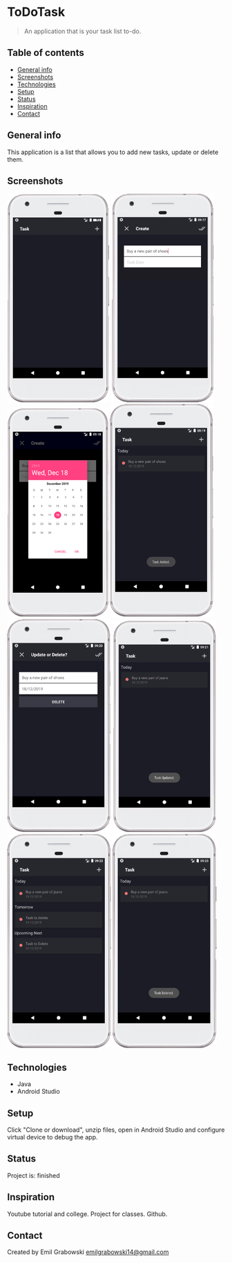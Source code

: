 # ToDoTask
> An application that is your task list to-do.

## Table of contents
* [General info](#general-info)
* [Screenshots](#screenshots)
* [Technologies](#technologies)
* [Setup](#setup)
* [Status](#status)
* [Inspiration](#inspiration)
* [Contact](#contact)

## General info
This application is a list that allows you to add new tasks, update or delete them.

## Screenshots
![Example screenshot](./jpg/1.png)
![Example screenshot](./jpg/2.png)
![Example screenshot](./jpg/3.png)
![Example screenshot](./jpg/4.png)
![Example screenshot](./jpg/5.png)
![Example screenshot](./jpg/6.png)
![Example screenshot](./jpg/7.png)
![Example screenshot](./jpg/8.png)

## Technologies
* Java
* Android Studio

## Setup
Click "Clone or download", unzip files, open in Android Studio and configure virtual device to debug the app.

## Status
Project is: finished

## Inspiration
Youtube tutorial and college.
Project for classes.
Github.

## Contact
Created by Emil Grabowski emilgrabowski14@gmail.com
